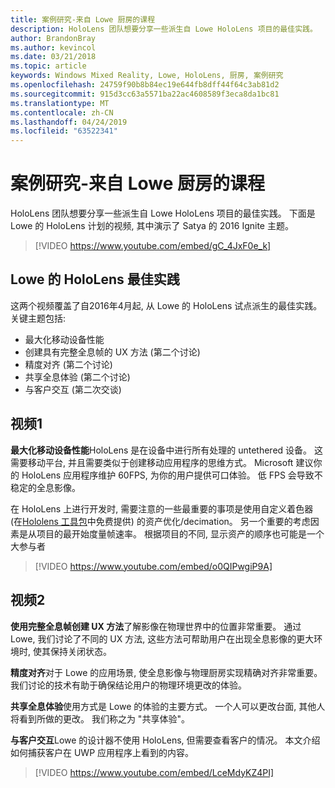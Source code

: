 ```yaml
---
title: 案例研究-来自 Lowe 厨房的课程
description: HoloLens 团队想要分享一些派生自 Lowe HoloLens 项目的最佳实践。
author: BrandonBray
ms.author: kevincol
ms.date: 03/21/2018
ms.topic: article
keywords: Windows Mixed Reality, Lowe, HoloLens, 厨房, 案例研究
ms.openlocfilehash: 24759f90b8b84ec19e644fb8dff44f64c3ab81d2
ms.sourcegitcommit: 915d3cc63a5571ba22ac4608589f3eca8da1bc81
ms.translationtype: MT
ms.contentlocale: zh-CN
ms.lasthandoff: 04/24/2019
ms.locfileid: "63522341"
---
```

# <a name="case-study---lessons-from-the-lowes-kitchen"></a>案例研究-来自 Lowe 厨房的课程

HoloLens 团队想要分享一些派生自 Lowe HoloLens 项目的最佳实践。 下面是 Lowe 的 HoloLens 计划的视频, 其中演示了 Satya 的 2016 Ignite 主题。
<br>
>[!VIDEO https://www.youtube.com/embed/gC_4JxF0e_k]

## <a name="lowes-hololens-best-practices"></a>Lowe 的 HoloLens 最佳实践

这两个视频覆盖了自2016年4月起, 从 Lowe 的 HoloLens 试点派生的最佳实践。 关键主题包括:
* 最大化移动设备性能
* 创建具有完整全息帧的 UX 方法 (第二个讨论)
* 精度对齐 (第二个讨论)
* 共享全息体验 (第二个讨论)
* 与客户交互 (第二次交谈)

## <a name="video-1"></a>视频1

**最大化移动设备性能**HoloLens 是在设备中进行所有处理的 untethered 设备。 这需要移动平台, 并且需要类似于创建移动应用程序的思维方式。 Microsoft 建议你的 HoloLens 应用程序维护 60FPS, 为你的用户提供可口体验。 低 FPS 会导致不稳定的全息影像。

在 HoloLens 上进行开发时, 需要注意的一些最重要的事项是使用自定义着色器 (在[Hololens 工具包](https://github.com/Microsoft/HoloToolkit-Unity)中免费提供) 的资产优化/decimation。 另一个重要的考虑因素是从项目的最开始度量帧速率。 根据项目的不同, 显示资产的顺序也可能是一个大参与者
<br>
>[!VIDEO https://www.youtube.com/embed/o0QIPwgiP9A]

## <a name="video-2"></a>视频2

**使用完整全息帧创建 UX 方法**了解影像在物理世界中的位置非常重要。 通过 Lowe, 我们讨论了不同的 UX 方法, 这些方法可帮助用户在出现全息影像的更大环境时, 使其保持关闭状态。

**精度对齐**对于 Lowe 的应用场景, 使全息影像与物理厨房实现精确对齐非常重要。 我们讨论的技术有助于确保结论用户的物理环境更改的体验。

**共享全息体验**使用方式是 Lowe 的体验的主要方式。 一个人可以更改台面, 其他人将看到所做的更改。 我们称之为 "共享体验"。

**与客户交互**Lowe 的设计器不使用 HoloLens, 但需要查看客户的情况。 本文介绍如何捕获客户在 UWP 应用程序上看到的内容。
<br>
>[!VIDEO https://www.youtube.com/embed/LceMdyKZ4PI]

